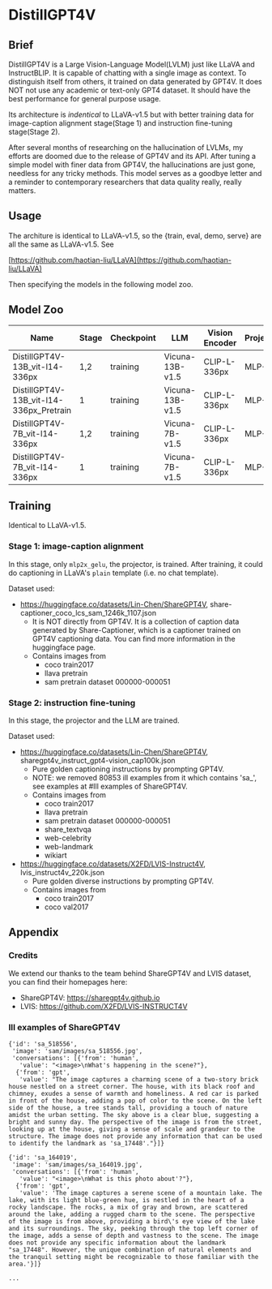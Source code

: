 # DistillGPT4V

## Brief

DistillGPT4V is a Large Vision-Language Model(LVLM) just like LLaVA and InstructBLIP. It is capable of chatting with a single image as context. To distinguish itself from others, it trained on data generated by GPT4V. It does NOT not use any academic or text-only GPT4 dataset. It should have the best performance for general purpose usage.

Its architecture is *indentical* to LLaVA-v1.5 but with better training data for image-caption alignment stage(Stage 1) and instruction fine-tuning stage(Stage 2).

After several months of researching on the hallucination of LVLMs, my efforts are doomed due to the release of GPT4V and its API. After tuning a simple model with finer data from GPT4V, the hallucinations are just gone, needless for any tricky methods. This model serves as a goodbye letter and a reminder to contemporary researchers that data quality really, really matters.

## Usage

The architure is identical to LLaVA-v1.5, so the {train, eval, demo, serve} are all the same as LLaVA-v1.5. See

[https://github.com/haotian-liu/LLaVA](https://github.com/haotian-liu/LLaVA)

Then specifying the models in the following model zoo.

## Model Zoo

| Name                                    | Stage | Checkpoint | LLM             | Vision Encoder | Projection | Pretrain Data                                | Finetune Data                                                |
| --------------------------------------- | ----- | ---------- | --------------- | -------------- | ---------- | -------------------------------------------- | ------------------------------------------------------------ |
| DistillGPT4V-13B_vit-l14-336px          | 1,2   | training   | Vicuna-13B-v1.5 | CLIP-L-336px   | MLP-2x     | share-captioner_coco_lcs_sam_1246k_1107.json | {sharegpt4v_instruct_gpt4-vision_cap100k.json(filtered), lvis_instruct4v_220k.json} |
| DistillGPT4V-13B_vit-l14-336px_Pretrain | 1     | training   | Vicuna-13B-v1.5 | CLIP-L-336px   | MLP-2x     | share-captioner_coco_lcs_sam_1246k_1107.json | /                                                            |
| DistillGPT4V-7B_vit-l14-336px           | 1,2   | training   | Vicuna-7B-v1.5  | CLIP-L-336px   | MLP-2x     | share-captioner_coco_lcs_sam_1246k_1107.json | {sharegpt4v_instruct_gpt4-vision_cap100k.json(filtered), lvis_instruct4v_220k.json} |
| DistillGPT4V-7B_vit-l14-336px           | 1     | training   | Vicuna-7B-v1.5  | CLIP-L-336px   | MLP-2x     | share-captioner_coco_lcs_sam_1246k_1107.json | /                                                            |


## Training

Identical to LLaVA-v1.5.

### Stage 1: image-caption alignment

In this stage, only `mlp2x_gelu`, the projector, is trained. After training, it could do captioning in LLaVA's `plain` template (i.e. no chat template).

Dataset used:
- https://huggingface.co/datasets/Lin-Chen/ShareGPT4V, share-captioner_coco_lcs_sam_1246k_1107.json
    - It is NOT directly from GPT4V. It is a collection of caption data generated by Share-Captioner, which is a captioner trained on GPT4V captioning data. You can find more information in the huggingface page.
    - Contains images from
        - coco train2017
        - llava pretrain
        - sam pretrain dataset 000000-000051


### Stage 2: instruction fine-tuning

In this stage, the projector and the LLM are trained.

Dataset used:
- https://huggingface.co/datasets/Lin-Chen/ShareGPT4V, sharegpt4v_instruct_gpt4-vision_cap100k.json
    - Pure golden captioning instructions by prompting GPT4V.
    - NOTE: we removed 80853 ill examples from it which contains 'sa_', see examples at #Ill examples of ShareGPT4V.
    - Contains images from
        - coco train2017
        - llava pretrain
        - sam pretrain dataset 000000-000051
        - share_textvqa
        - web-celebrity
        - web-landmark
        - wikiart
- https://huggingface.co/datasets/X2FD/LVIS-Instruct4V, lvis_instruct4v_220k.json
    - Pure golden diverse instructions by prompting GPT4V.
    - Contains images from
        - coco train2017
        - coco val2017


## Appendix

### Credits

We extend our thanks to the team behind ShareGPT4V and LVIS dataset, you can find their homepages here:
- ShareGPT4V: https://sharegpt4v.github.io
- LVIS: https://github.com/X2FD/LVIS-INSTRUCT4V


### Ill examples of ShareGPT4V

```jsonl
{'id': 'sa_518556',
 'image': 'sam/images/sa_518556.jpg',
 'conversations': [{'from': 'human',
   'value': "<image>\nWhat's happening in the scene?"},
  {'from': 'gpt',
   'value': "The image captures a charming scene of a two-story brick house nestled on a street corner. The house, with its black roof and chimney, exudes a sense of warmth and homeliness. A red car is parked in front of the house, adding a pop of color to the scene. On the left side of the house, a tree stands tall, providing a touch of nature amidst the urban setting. The sky above is a clear blue, suggesting a bright and sunny day. The perspective of the image is from the street, looking up at the house, giving a sense of scale and grandeur to the structure. The image does not provide any information that can be used to identify the landmark as 'sa_17448'."}]}

{'id': 'sa_164019',
 'image': 'sam/images/sa_164019.jpg',
 'conversations': [{'from': 'human',
   'value': "<image>\nWhat is this photo about'?"},
  {'from': 'gpt',
   'value': 'The image captures a serene scene of a mountain lake. The lake, with its light blue-green hue, is nestled in the heart of a rocky landscape. The rocks, a mix of gray and brown, are scattered around the lake, adding a rugged charm to the scene. The perspective of the image is from above, providing a bird\'s eye view of the lake and its surroundings. The sky, peeking through the top left corner of the image, adds a sense of depth and vastness to the scene. The image does not provide any specific information about the landmark "sa_17448". However, the unique combination of natural elements and the tranquil setting might be recognizable to those familiar with the area.'}]}

...
```